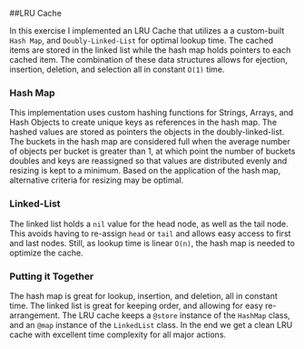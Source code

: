 ##LRU Cache

In this exercise I implemented an LRU Cache that utilizes a a custom-built `Hash Map`, and `Doubly-Linked-List` for optimal lookup time. The cached items are stored in the linked list while the hash map holds pointers to each cached item. The combination of these data structures allows for ejection, insertion, deletion, and selection all in constant `O(1)` time.  

### Hash Map

This implementation uses custom hashing functions for Strings, Arrays, and Hash Objects to create unique keys as references in the hash map. The hashed values are stored as pointers the objects in the doubly-linked-list. The buckets in the hash map are considered full when the average number of objects per bucket is greater than 1, at which point the number of buckets doubles and keys are reassigned so that values are distributed evenly and resizing is kept to a minimum. Based on the application of the hash map, alternative criteria for resizing may be optimal.

### Linked-List

The linked list holds a `nil` value for the head node, as well as the tail node. This avoids having to re-assign `head` or `tail` and allows easy access to first and last nodes. Still, as lookup time is linear `O(n)`, the hash map is needed to optimize the cache.

### Putting it Together

The hash map is great for lookup, insertion, and deletion, all in constant time. The linked list is great for keeping order, and allowing for easy re-arrangement. The LRU cache keeps a `@store` instance of the `HashMap` class, and an `@map` instance of the `LinkedList` class. In the end we get a clean LRU cache with excellent time complexity for all major actions.
